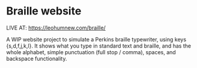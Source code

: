 # Braille website
LIVE AT: https://leohumnew.com/braille/

A WIP website project to simulate a Perkins braille typewriter, using keys {s,d,f,j,k,l}. It shows what you type in standard text and braille, and has the whole alphabet, simple punctuation (full stop / comma), spaces, and backspace functionality.
